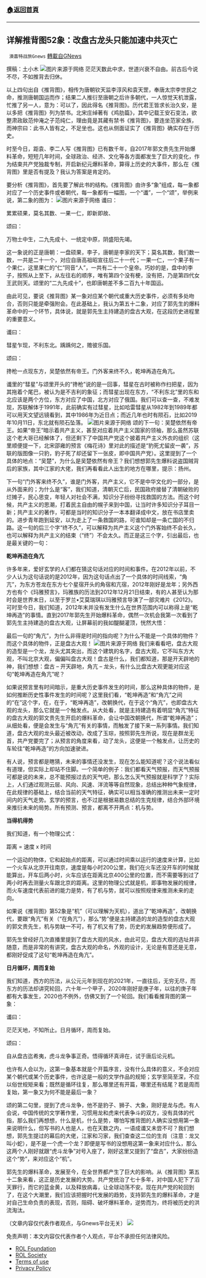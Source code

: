 ###  [:house:返回首頁](https://github.com/ourhimalayas/txt)
---


## 详解推背图52象：改盘古龙头只能加速中共灭亡
` 澳喜特战旅Gnews` [轉載自GNews](https://gnews.org/zh-hans/1669346/)

撰稿：土小木
![](https://assets.gnews.org/wp-content/uploads/2021/11/012.jpg)图片来源于网络
茫茫天数此中求，世道兴衰不自由。前古后今说不尽，不如推背去归休。

以上四句出自《推背图》，相传为唐朝钦天监李淳风和袁天罡，奉唐太宗李世民之命，推测唐朝国运而作；结果二人推衍至唐朝之后许多朝代，一人惊觉天机泄露，忙推了另一人，意为：可以了，因此得名《推背图》。历代君王皆求长治久安，是以多把《推背图》列为禁书。北宋庄绰著有《鸡肋篇》，其中记载王安石变法，欲整肃政敌范仲淹之子范纯仁，理由竟是其藏有禁书《推背图》，要连坐范家全族，而神宗曰：此书人皆有之，不足坐也。这也从侧面证实了《推背图》确实存在于历史。

时至今日，距袁、李二人写《推背图》已有数千年，自2017年郭文贵先生开始爆料革命，短短几年时间，全球政治、经济、文化等各方面都发生了巨大的变化，作为结束共产党独裁专制，开启新纪元爆料革命，算得上历史的大事件，那么在《推背图》里是否有提及？我认为答案是肯定的。

要分析《推背图》，首先要了解此书的结构。《推背图》由许多“象”组成，每一象都对应了一个历史事件或者朝代，每一象都有一幅图，一个“谶”，一个“颂”，举例来说，第二象的图为：
![](https://assets.gnews.org/wp-content/uploads/2021/11/012A.gif)图片来源于网络
谶曰：

累累硕果，莫名其数、一果一仁，即新即故、

颂曰：

万物土中生，二九先成十、一统定中原，阴盛阳先竭。

这一象说的正是唐朝：一盘硕果，李子，唐朝是李家的天下；莫名其数，我们数一数，一共是二十一个，对应自唐高祖昭宣往后二十一代；一果一仁，一个果子有一个果仁，这里果仁的“仁”同音“人”，一共有二十一个皇帝。巧妙的是，盘中的李子，按照从上至下，从左往右的顺序，唯有第四个没有梗，没有把，乃是第四代女王武则天。颂里的“二九先成十”，也即唐朝差不多二百九十年国运。

由此可见，要说《推背图》某一象对应某个朝代或重大历史事件，必须有多处吻合，否则只能是牵强附会。在此基础上，我认为第五十二象，对应了郭先生的爆料革命中的一个环节，具体说，就是郭先生主持建造的盘古大观，在这段历史进程里的重要意义。

谶曰：

彗星乍现，不利东北。踽踽何之，赡彼乐国。

颂曰：

搀枪一点现东方，吴楚依然有帝王。门外客来终不久，乾坤再造在角亢。

谶里的“彗星”与颂里开头的“搀枪”说的是一回事，彗星在古时被称作扫把星，因为其拖着个尾巴，被认为是不吉利的象征；而彗星出现在东方，“不利东北”里的东和北应该是两个方位，东方对应了中国，北方对应了俄国。我们可以查一查，不难发现，苏联解体于1991年，此前确实有过彗星，比如哈雷彗星从1982年到1989年都可以用天文望远镜看到，其中1986年为近日点；而近几年也时有陨石，比如2019年10月11日，东北就有陨石坠落。
![](https://assets.gnews.org/wp-content/uploads/2021/11/012B.png)图片来源于网络
颂的下一句：吴楚依然有帝王。如果“帝王”暗示着共产主义，甚至对应着共产主义国家的领袖，那么虽然苏联这个老大哥已经解体了，但还剩下了中国共产党这个披着共产主义外衣的组织（这里顺便提一下，北宋邵雍的预言《梅花诗》里对此的描述是“豹死尤留皮一袭”，苏联的版图像一只豹，豹子死了却还留下一张皮，即中国共产党）。这里提到了一个具体的地点：“吴楚”，为什么是吴楚依然有帝王？我们想想郭先生爆料说盗国贼背后的家族，其中江家的大佬，我们再看看此人出生的地方在哪里，提示：扬州。

下一句“门外客来终不久”，谁是门外客，共产主义，它不是中华文化的一部分，是从外面来的；为什么是“客”，我们知道，清朝灭亡后，民国政府接替了清朝破败的烂摊子，民心思变，年轻人对社会不满，知识分子纷纷寻找救国的方法。而这个时候，共产主义的思潮，打着民主自由的幌子来到中国，让当时许多知识分子耳目一新；共产主义的著作，可都是当时的知识分子一本本翻译成中文，放在书店里卖的。进步青年跑到延安，以为走上了一条救国的路，可谁知却是一条亡国的不归路。这一句的后三个字“终不久”，可以解释为共产主义这个门外客始终不会长久，也可以解释为共产主义的结束（“终”）不会太久。而正是这三个字，引出最后，也是最关键的一句：

**乾坤再造在角亢**

许多年来，爱好玄学的人们都在猜这句话对应的时间和事件。在2012年以前，不少人认为这句话说的是2012年，因为这句话点出了一个具体的时间线索，“角亢”，为东方苍龙在东方七个星宿开头的角宿和亢宿，2012年刚好是龙年；另外西方也有个《玛雅预言》，玛雅族的历法到2012年12月21日结束，有的人甚至认为那时会是世界末日，以至于罗兰•艾莫瑞琪以玛雅预言导演了一部灾难片《2012》。可时至今日，我们知道，2012年末并没有发生什么在世界范围内可以称得上是“乾坤再造”的事情。直到2017年郭先生开始爆料革命，偶然一次机会我第一次看到了郭先生主持建造的盘古大观，让屏幕前的我如醍醐灌顶，恍然大悟：

最后一句的“角亢”，为什么非得是时间的指向呢？为什么不能是一个具体的物件？而这个具体的物件，正是盘古大观！
![](https://assets.gnews.org/wp-content/uploads/2021/11/012C.jpg)图片来源于网络
我们来看看吧，盘古大观的造型是一个龙，龙头尤其突出，而这个建筑的名字，盘古大观，它不叫东方大观，不叫北京大观，偏偏叫盘古大观！盘古是什么，我们都知道，那是开天辟地的神，我们想想：盘古 – 开天辟地，角亢 – 龙头，有什么比盘古大观更能对应这句“乾坤再造在角亢”呢？

如果说预言里有时间暗示，是重大历史事件发生的时间，那么这种具体的物件，是如何推断历史性事件发生的时间呢？这里我们看，“乾坤再造”和“角亢”之间的“在”这个字，在，在于，“乾坤再造”，改朝换代，在于这个“角亢”，也即盘古大观的龙头，那么它就是一个触发点。从大处看，就是主持建造有着明显“角亢”特征的盘古大观的郭文贵先生开启的爆料革命，会让中国改朝换代，所谓“乾坤再造”；从细处看，便是会发生与“角亢”有关的事情，而触发了接下来一系列事情。我们知道，盘古大观的龙头最近被改动，改成了玉琮，按照郭先生所说，现在是群龙无首，共产党要完了；从预言的角度来看，动了龙头，这便是一个触发点，让历史的车轮往“乾坤再造”的方向加速驶进。

有人说，预言都是瞎猜，未来的事情还没发生，现在怎么能知道呢？这个说法看似有道理，但实际上却站不住脚。一个简单的例子：我们都看天气预报，而天气预报可都是说的未来，总不能预报过去的天气吧，那么怎么天气预报就是科学了？实际上，人们通过观测云层、风向、风速、洋流等等自然现象，总结出种种气象规律，在此规律的基础上，结合当前的天气特征，确实可以相当准确的推测出未来一定时间内的天气走势。玄学的预言，也不过是根据易数总结的生克规律，结合外部环境来推衍未来的局势。所有预测、预言，都离不开两点：机与势。

**当得机得势**

我们知道，有一个物理公式：

距离 = 速度 x 时间

一个运动的物体，它和起始点的距离，可以通过时间乘以运行的速度来计算，比如一个火车从北京开往南京，速度是每小时200公里，我们在火车还没开车的时候就能算出，开车后两小时，火车应该在距离北京400公里的位置，而不需要等到过了两小时再去测量火车跟北京的距离。这里的物理公式就是机，即事物发展的规律，而火车速度代表前进的能力是势，有了机与势，就可以按照规律来推测未来的走向。

如果说《推背图》第52象是“机”（可以理解为天机），道出了“乾坤再造”，改朝换代，要跟“角亢”有关（“在角亢”），那么“势”便是主持建造的龙的造型的盘古大观的郭文贵先生，机与势缺一不可，有了机又有了势，历史的发展趋势便形成了。

郭先生曾经好几次直播里提到了盘古大观的风水，由此可见，盘古大观的选址并非随意，而是非常的有讲究，盘古大观的命名，外观的设计，无论是有意还是无意，都刚好促成了这句“乾坤再造在角亢”。

**日月循环，周而复始**

我们知道，西方的历法，从公元元年到现在的2021年，一直往后，无穷无尽，而东方的历法却讲究轮回，六十年一个甲子，2020年刚好是庚子年，以往的庚子年都有大事发生，2020也不例外，仿佛又到了一个轮回。我们看看推背图的第一象：

谶曰：

茫茫天地，不知所止。日月循环，周而复始。

颂曰：

自从盘古迄希夷，虎斗龙争事正奇。悟得循环真谛在，试于唐后论元机。

也许有人会以为，这第一象基本就是个开篇序言，没有什么具体的意义，不会对应某个朝代或某个历史事件，也许这是一般的文学作品的规矩；玄学至简至深，不应以俗世规矩来看；既然是循环往复，那么哪里还有开篇，哪里还有结尾？若是周而复始，第一象又为何不能是最后一象？

颂的第二句里，提到了虎斗龙争，他不是豹子、狮子、大象，刚好是龙与虎。有人会说，中国传统的文学著作里，习惯用龙和虎来代表争斗的双方，没有具体的代指，那么我们再想想，什么是机，什么是势，哪怕写推背图的人确实没想用第一象来说明什么，但写书的人也是人，也在天数之内，一语成谶又未尝不可？我们想想，郭先生提过的幕后的大佬，江家和习家，我们查查这二位的生肖（注意：龙又叫小蛇），是不是一个虎一个龙？即便是写书的没想用这第一象来对应什么，那么这两个人刚好就跟“虎斗龙争”对号入座了，刚好这里又提到了“盘古”，大家纷纷造这个“势”，来对应这个“机”。

郭先生的爆料革命，发展至今，在全世界都产生了巨大的影响。从《推背图》第五十二象来看，这正是历史发展的大势。共产党统治了七十多年，对中国人犯下了滔天罪行，而它的蓝金黄，以及释放病毒，让全球动荡不安。现在共产党的轮回到了，在这个大潮里，我们应该把握时代发展的趋势，支持郭先生的爆料革命，才是对自己生命负责的表现，否则，阻碍、破坏爆料革命，逆势而为，终将被历史的洪流淘汰。

（文章内容仅代表作者观点，与Gnews平台无关）
![](https://assets.gnews.org/wp-content/uploads/2021/11/澳喜图标2-1-1-1.jpg)
 

免责声明：本文内容仅代表作者个人观点，平台不承担任何法律风险。

- [ROL Foundation](https://rolfoundation.org/)
- [ROL Society](https://rolsociety.org/)
- [Terms of use](https://gnews.org/terms-of-use-3/)
- [Privacy Policy](https://gnews.org/privacy-policy/)
